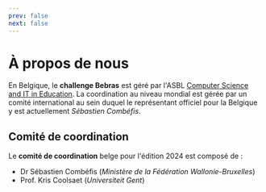 ```yaml
---
prev: false
next: false
---
```


# À propos de nous

En Belgique, le **challenge Bebras** est géré par l'ASBL [Computer Science and IT in Education](https://www.csited.be/fr). La coordination au niveau mondial est gérée par un comité international au sein duquel le représentant officiel pour la Belgique y est actuellement _Sébastien Combéfis_.

## Comité de coordination

Le **comité de coordination** belge pour l'édition 2024 est composé de :

- Dr Sébastien Combéfis (_Ministère de la Fédération Wallonie-Bruxelles_)
- Prof. Kris Coolsaet (_Universiteit Gent_)

